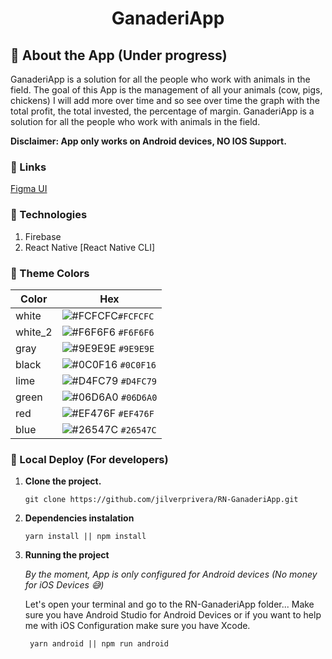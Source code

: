 <h1 align="center">
    GanaderiApp
</h1>

## 🧾 About the App (Under progress)

GanaderiApp is a solution for all the people who work with animals in the field.
The goal of this App is the management of all your animals (cow, pigs, chickens) I will add more over time and so see over time the graph with the total profit, the total invested, the percentage of margin.
GanaderiApp is a solution for all the people who work with animals in the field.

**Disclaimer: App only works on Android devices, NO IOS Support.**

### 🔗 Links

[Figma UI](https://www.figma.com/file/nlZSwlQPzrugCbj5ajydw3/GanaderiApp-UI)

### 🔧 Technologies

1. Firebase
2. React Native [React Native CLI]

### 🎨 Theme Colors

| Color      | Hex                                                                |
| ---------- | ------------------------------------------------------------------ |
| white      | ![#FCFCFC](https://via.placeholder.com/10/FCFCFC?text=+)`#FCFCFC`  |
| white_2    | ![#F6F6F6](https://via.placeholder.com/10/F6F6F6?text=+) `#F6F6F6` |
| gray       | ![#9E9E9E](https://via.placeholder.com/10/9E9E9E?text=+) `#9E9E9E` |
| black      | ![#0C0F16](https://via.placeholder.com/10/0C0F16?text=+) `#0C0F16` |
| lime       | ![#D4FC79](https://via.placeholder.com/10/D4FC79?text=+) `#D4FC79` |
| green      | ![#06D6A0](https://via.placeholder.com/10/06D6A0?text=+) `#06D6A0` |
| red        | ![#EF476F](https://via.placeholder.com/10/EF476F?text=+) `#EF476F` |
| blue      | ![#26547C](https://via.placeholder.com/10/26547C?text=+) `#26547C` |

### 👀 Local Deploy (For developers)

1.  **Clone the project.**

    ```
    git clone https://github.com/jilverprivera/RN-GanaderiApp.git
    ```

2.  **Dependencies instalation**
    ```
    yarn install || npm install
    ```

3.  **Running the project**

    *By the moment, App is only configured for Android devices (No money for iOS Devices 😅)*

    Let's open your terminal and go to the RN-GanaderiApp folder...
    Make sure you have Android Studio for Android Devices or if you want to help me with iOS Configuration make sure you have Xcode.

    ```
     yarn android || npm run android
    ```
